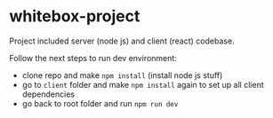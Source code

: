 # whitebox-project
Project included server (node js) and client (react) codebase.

Follow the next steps to run dev environment:

* clone repo and make `npm install` (install node js stuff)
* go to `client` folder and make `npm install` again to set up all client dependencies
* go back to root folder and run `npm run dev`
